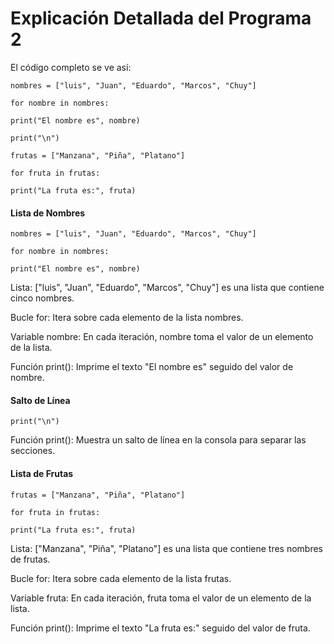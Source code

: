 # Explicación Detallada del Programa 2
El código completo se ve así:

```nombres = ["luis", "Juan", "Eduardo", "Marcos", "Chuy"]```

```for nombre in nombres:```

```print("El nombre es", nombre)```

```print("\n")```

```frutas = ["Manzana", "Piña", "Platano"]```

```for fruta in frutas:```

```print("La fruta es:", fruta)```
#### Lista de Nombres
```nombres = ["luis", "Juan", "Eduardo", "Marcos", "Chuy"]```

```for nombre in nombres:```

```print("El nombre es", nombre)```

Lista: ["luis", "Juan", "Eduardo", "Marcos", "Chuy"] es una lista que contiene cinco nombres.

Bucle for: Itera sobre cada elemento de la lista nombres.

Variable nombre: En cada iteración, nombre toma el valor de un elemento de la lista.

Función print(): Imprime el texto "El nombre es" seguido del valor de nombre.
#### Salto de Línea
```print("\n")```

Función print(): Muestra un salto de línea en la consola para separar las secciones.
#### Lista de Frutas
```frutas = ["Manzana", "Piña", "Platano"]```

```for fruta in frutas:```

```print("La fruta es:", fruta)```

Lista: ["Manzana", "Piña", "Platano"] es una lista que contiene tres nombres de frutas.

Bucle for: Itera sobre cada elemento de la lista frutas.

Variable fruta: En cada iteración, fruta toma el valor de un elemento de la lista.

Función print(): Imprime el texto "La fruta es:" seguido del valor de fruta.
